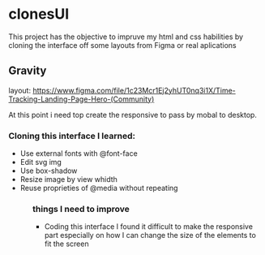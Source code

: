# clonesUI
 This project has the objective to impruve my html and css habilities by cloning the interface off some layouts from Figma or real aplications
 
 <h2>Gravity</h2>
 
 layout: https://www.figma.com/file/1c23Mcr1Ej2yhUT0nq3i1X/Time-Tracking-Landing-Page-Hero-(Community)
 
 At this point i need top create the responsive to pass by mobal to desktop.
 
 <h3>Cloning this interface I learned:</h3>
 <ul>
  <li>Use external fonts with @font-face</li>
  <li>Edit svg img</li>
  <li>Use box-shadow</li>
  <li>Resize image by view whidth</li>
  <li>Reuse proprieties of @media without repeating</li>
 <ul>
  
 <h3>things I need to improve</h3>
 <ul>
  <li>Coding this interface I found it difficult to make the responsive part especially on how I can change the size of the elements to fit the screen</li>
 <ul>
  
  
  
  
  
  
 
